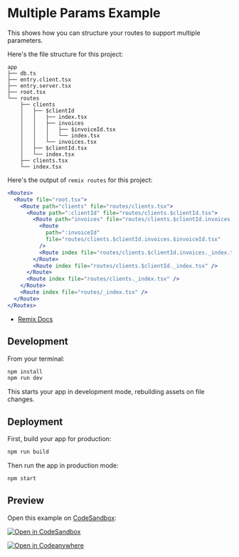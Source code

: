 # Multiple Params Example

This shows how you can structure your routes to support multiple parameters.

Here's the file structure for this project:

```
app
├── db.ts
├── entry.client.tsx
├── entry.server.tsx
├── root.tsx
└── routes
    ├── clients
    │   ├── $clientId
    │   │   ├── index.tsx
    │   │   ├── invoices
    │   │   │   ├── $invoiceId.tsx
    │   │   │   └── index.tsx
    │   │   └── invoices.tsx
    │   ├── $clientId.tsx
    │   └── index.tsx
    ├── clients.tsx
    └── index.tsx
```

Here's the output of `remix routes` for this project:

```jsx
<Routes>
  <Route file="root.tsx">
    <Route path="clients" file="routes/clients.tsx">
      <Route path=":clientId" file="routes/clients.$clientId.tsx">
        <Route path="invoices" file="routes/clients.$clientId.invoices.tsx">
          <Route
            path=":invoiceId"
            file="routes/clients.$clientId.invoices.$invoiceId.tsx"
          />
          <Route index file="routes/clients.$clientId.invoices._index.tsx" />
        </Route>
        <Route index file="routes/clients.$clientId._index.tsx" />
      </Route>
      <Route index file="routes/clients._index.tsx" />
    </Route>
    <Route index file="routes/_index.tsx" />
  </Route>
</Routes>
```

- [Remix Docs](https://remix.run/docs)

## Development

From your terminal:

```sh
npm install
npm run dev
```

This starts your app in development mode, rebuilding assets on file changes.

## Deployment

First, build your app for production:

```sh
npm run build
```

Then run the app in production mode:

```sh
npm start
```

## Preview

Open this example on [CodeSandbox](https://codesandbox.com):

[![Open in CodeSandbox](https://codesandbox.io/static/img/play-codesandbox.svg)](https://codesandbox.io/s/github/remix-run/examples/tree/main/multiple-params)

[![Open in Codeanywhere](https://codeanywhere.com/img/open-in-codeanywhere-btn.svg)](https://app.codeanywhere.com/#https://github.com/remix-run/examples)
